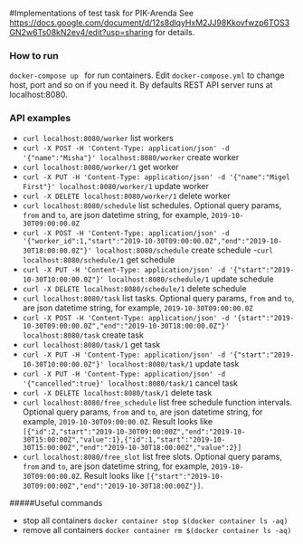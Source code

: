 #Implementations of test task for PIK-Arenda
See https://docs.google.com/document/d/12s8dlqyHxM2JJ98Kkovfwzp6TOS3GN2w6Ts08kN2ev4/edit?usp=sharing for details.

### How to run
`docker-compose up ` for run containers.
Edit `docker-compose.yml` to change host, port and so on if you need it.
By defaults REST API server runs at localhost:8080.

### API examples
- `curl localhost:8080/worker` list workers
- `curl -X POST -H 'Content-Type: application/json' -d '{"name":"Misha"}' localhost:8080/worker` create worker
- `curl localhost:8080/worker/1` get worker
- `curl -X PUT -H 'Content-Type: application/json' -d '{"name":"Migel First"}' localhost:8080/worker/1` update worker
- `curl -X DELETE localhost:8080/worker/1` delete worker
- `curl localhost:8080/schedule` list schedules. 
Optional query params, `from` and `to`, are json datetime string, for example, `2019-10-30T09:00:00.0Z`
- `curl -X POST -H 'Content-Type: application/json' -d '{"worker_id":1,"start":"2019-10-30T09:00:00.0Z","end":"2019-10-30T18:00:00.0Z"}' localhost:8080/schedule` create schedule
-`curl localhost:8080/schedule/1` get schedule
- `curl -X PUT -H 'Content-Type: application/json' -d '{"start":"2019-10-30T10:00:00.0Z"}' localhost:8080/schedule/1` update schedule
- `curl -X DELETE localhost:8080/schedule/1` delete schedule
- `curl localhost:8080/task` list tasks. 
Optional query params, `from` and `to`, are json datetime string, for example, `2019-10-30T09:00:00.0Z`
- `curl -X POST -H 'Content-Type: application/json' -d '{start":"2019-10-30T09:00:00.0Z","end":"2019-10-30T18:00:00.0Z"}' localhost:8080/task` create task
- `curl localhost:8080/task/1` get task
- `curl -X PUT -H 'Content-Type: application/json' -d '{"start":"2019-10-30T10:00:00.0Z"}' localhost:8080/task/1` update task
- `curl -X PUT -H 'Content-Type: application/json' -d '{"cancelled":true}' localhost:8080/task/1` cancel task
- `curl -X DELETE localhost:8080/task/1` delete task
- `curl localhost:8080/free_schedule` list free schedule function intervals.
Optional query params, `from` and `to`, are json datetime string, for example, `2019-10-30T09:00:00.0Z`.
Result looks like
`[{"id":2,"start":"2019-10-30T09:00:00Z","end":"2019-10-30T15:00:00Z","value":1},{"id":1,"start":"2019-10-30T15:00:00Z","end":"2019-10-30T18:00:00Z","value":2}]`
- `curl localhost:8080/free_slot` list free slots. 
Optional query params, `from` and `to`, are json datetime string, for example, `2019-10-30T09:00:00.0Z`.
Result looks like `[{"start":"2019-10-30T09:00:00Z","end":"2019-10-30T18:00:00Z"}]`.

#####Useful commands
- stop all containers `docker container stop $(docker container ls -aq)`
- remove all containers `docker container rm $(docker container ls -aq)`
